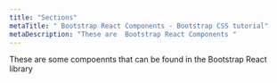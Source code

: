 ```yaml
---
title: "Sections"
metaTitle: " Bootstrap React Components - Bootstrap CSS tutorial"
metaDescription: "These are  Bootstrap React Components "
---
```


These are some compoennts that can be found in the  Bootstrap React library

